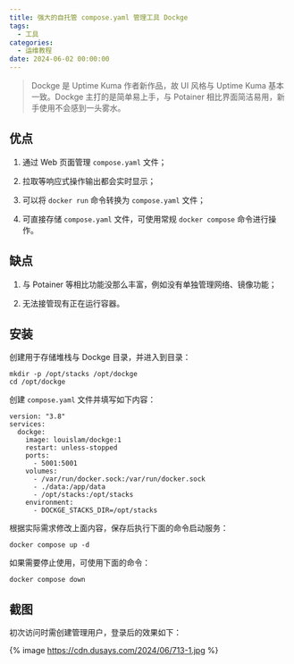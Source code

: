 ```yaml
---
title: 强大的自托管 compose.yaml 管理工具 Dockge
tags:
  - 工具
categories:
  - 运维教程
date: 2024-06-02 00:00:00
---
```


> Dockge 是 Uptime Kuma 作者新作品，故 UI 风格与 Uptime Kuma 基本一致。Dockge 主打的是简单易上手，与 Potainer 相比界面简洁易用，新手使用不会感到一头雾水。

<!-- more -->

## 优点

1. 通过 Web 页面管理 `compose.yaml` 文件；

2. 拉取等响应式操作输出都会实时显示；

3. 可以将 `docker run` 命令转换为 `compose.yaml` 文件；

4. 可直接存储 `compose.yaml` 文件，可使用常规 `docker compose` 命令进行操作。

## 缺点

1. 与 Potainer 等相比功能没那么丰富，例如没有单独管理网络、镜像功能；

2. 无法接管现有正在运行容器。

## 安装

创建用于存储堆栈与 Dockge 目录，并进入到目录：

```
mkdir -p /opt/stacks /opt/dockge
cd /opt/dockge
```

创建 `compose.yaml` 文件并填写如下内容：

```
version: "3.8"
services:
  dockge:
    image: louislam/dockge:1
    restart: unless-stopped
    ports:
      - 5001:5001
    volumes:
      - /var/run/docker.sock:/var/run/docker.sock
      - ./data:/app/data
      - /opt/stacks:/opt/stacks
    environment:
      - DOCKGE_STACKS_DIR=/opt/stacks
```

根据实际需求修改上面内容，保存后执行下面的命令启动服务：

```
docker compose up -d
```

如果需要停止使用，可使用下面的命令：

```
docker compose down
```

## 截图

初次访问时需创建管理用户，登录后的效果如下：

{% image https://cdn.dusays.com/2024/06/713-1.jpg %}